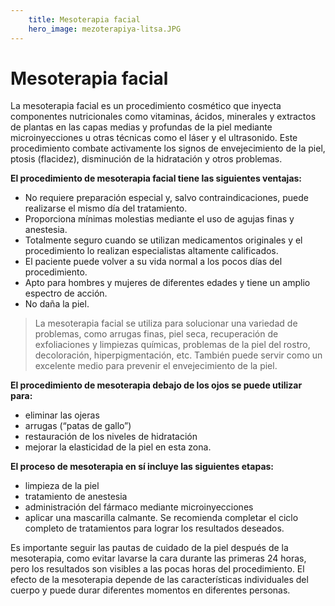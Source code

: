 ```yaml
---
    title: Mesoterapia facial
    hero_image: mezoterapiya-litsa.JPG
---
```

# Mesoterapia facial

La mesoterapia facial es un procedimiento cosmético que inyecta componentes nutricionales como vitaminas, ácidos, minerales y extractos de plantas en las capas medias y profundas de la piel mediante microinyecciones u otras técnicas como el láser y el ultrasonido. Este procedimiento combate activamente los signos de envejecimiento de la piel, ptosis (flacidez), disminución de la hidratación y otros problemas.

**El procedimiento de mesoterapia facial tiene las siguientes ventajas:**

- No requiere preparación especial y, salvo contraindicaciones, puede realizarse el mismo día del tratamiento.
- Proporciona mínimas molestias mediante el uso de agujas finas y anestesia.
- Totalmente seguro cuando se utilizan medicamentos originales y el procedimiento lo realizan especialistas altamente calificados.
- El paciente puede volver a su vida normal a los pocos días del procedimiento.
- Apto para hombres y mujeres de diferentes edades y tiene un amplio espectro de acción.
- No daña la piel.

> La mesoterapia facial se utiliza para solucionar una variedad de problemas, como arrugas finas, piel seca, recuperación de exfoliaciones y limpiezas químicas, problemas de la piel del rostro, decoloración, hiperpigmentación, etc. También puede servir como un excelente medio para prevenir el envejecimiento de la piel.

**El procedimiento de mesoterapia debajo de los ojos se puede utilizar para:**

- eliminar las ojeras
- arrugas (“patas de gallo”)
- restauración de los niveles de hidratación
- mejorar la elasticidad de la piel en esta zona.

**El proceso de mesoterapia en sí incluye las siguientes etapas:**

- limpieza de la piel
- tratamiento de anestesia
- administración del fármaco mediante microinyecciones
- aplicar una mascarilla calmante. Se recomienda completar el ciclo completo de tratamientos para lograr los resultados deseados.

Es importante seguir las pautas de cuidado de la piel después de la mesoterapia, como evitar lavarse la cara durante las primeras 24 horas, pero los resultados son visibles a las pocas horas del procedimiento. El efecto de la mesoterapia depende de las características individuales del cuerpo y puede durar diferentes momentos en diferentes personas.